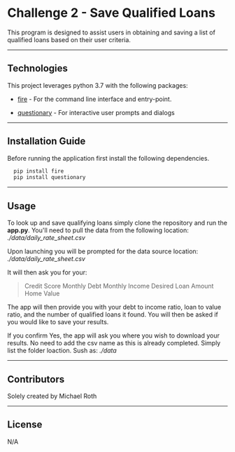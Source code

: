 # Challenge 2 - Save Qualified Loans

This program is designed to assist users in obtaining and saving a list of qualified loans based on their user criteria. 

---

## Technologies

This project leverages python 3.7 with the following packages:

* [fire](https://github.com/google/python-fire) - For the command line interface and entry-point.

* [questionary](https://github.com/tmbo/questionary) - For interactive user prompts and dialogs

---

## Installation Guide

Before running the application first install the following dependencies.

```python
  pip install fire
  pip install questionary
```

---

## Usage

To look up and save qualifying loans simply clone the repository and run the **app.py**. You'll need to pull the data from the following location: *./data/daily_rate_sheet.csv* 

Upon launching you will be prompted for the data source location: *./data/daily_rate_sheet.csv* 

It will then ask you for your:
>Credit Score
>Monthly Debt
>Monthly Income
>Desired Loan Amount
>Home Value

The app will then provide you with your debt to income ratio, loan to value ratio, and the number of qualified loans it found. You will then be asked if you would like to save your results.

If you confirm Yes, the app will ask you where you wish to download your results. No need to add the csv name as this is already completed. Simply list the folder loaction. Sush as: *./data*

---

## Contributors

Solely created by Michael Roth

---

## License

N/A
